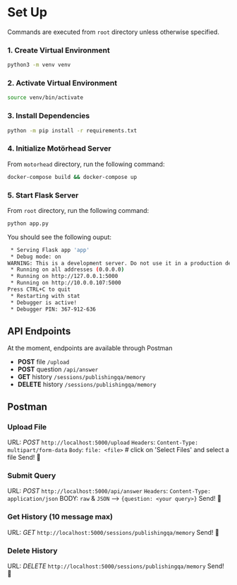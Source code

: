 # Set Up

Commands are executed from  `root` directory unless otherwise specified.
### 1. Create Virtual Environment
```bash
python3 -m venv venv
```

### 2. Activate Virtual Environment
```bash
source venv/bin/activate
```

### 3. Install Dependencies
```bash
python -m pip install -r requirements.txt
```

### 4. Initialize Motörhead Server
From `motorhead` directory, run the following command:
```bash
docker-compose build && docker-compose up
```

### 5. Start Flask Server
From `root` directory, run the following command:
```bash
python app.py
```

You should see the following ouput:
```bash
 * Serving Flask app 'app'
 * Debug mode: on
WARNING: This is a development server. Do not use it in a production deployment. Use a production WSGI server instead.
 * Running on all addresses (0.0.0.0)
 * Running on http://127.0.0.1:5000
 * Running on http://10.0.0.107:5000
Press CTRL+C to quit
 * Restarting with stat
 * Debugger is active!
 * Debugger PIN: 367-912-636
 ```

## API Endpoints
At the moment, endpoints are available through Postman
- **POST** file `/upload`
- **POST** question `/api/answer`
- **GET** history `/sessions/publishingqa/memory`
- **DELETE** history `/sessions/publishingqa/memory`

## Postman

### Upload File
URL: _POST_ `http://localhost:5000/upload`
`Headers`: `Content-Type: multipart/form-data`
`Body`: `file: <file>` # click on 'Select Files' and select a file
Send! 🐇

### Submit Query
URL: _POST_ `http://localhost:5000/api/answer`
`Headers`: `Content-Type: application/json`
BODY: `raw` & `JSON` --> `{question: <your query>}`
Send! 🐇

### Get History (10 message max)
URL: _GET_ `http://localhost:5000/sessions/publishingqa/memory`
Send! 🐇

### Delete History
URL: _DELETE_ `http://localhost:5000/sessions/publishingqa/memory`
Send! 🐇
